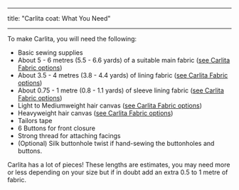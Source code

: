 ***

title: "Carlita coat: What You Need"

***

To make Carlita, you will need the following:

- Basic sewing supplies
- About 5 - 6 metres (5.5 - 6.6 yards) of a suitable main fabric ([see Carlita Fabric options](/docs/patterns/carlita/fabric/))
- About 3.5 - 4 metres (3.8 - 4.4 yards) of lining fabric ([see Carlita Fabric options](/docs/patterns/carlita/fabric/))
- About 0.75 - 1 metre (0.8 - 1.1 yards) of sleeve lining fabric ([see Carlita Fabric options](/docs/patterns/carlita/fabric/))
- Light to Mediumweight hair canvas ([see Carlita Fabric options](/docs/patterns/carlita/fabric/))
- Heavyweight hair canvas ([see Carlita Fabric options](/docs/patterns/carlita/fabric/))
- Tailors tape
- 6 Buttons for front closure
- Strong thread for attaching facings
- (Optional) Silk buttonhole twist if hand-sewing the buttonholes and buttons.

<Warning>

Carlita has a lot of pieces! These lengths are estimates, you may need more or less depending on your size but if in doubt add an extra 0.5 to 1 metre of fabric.

</Warning>
